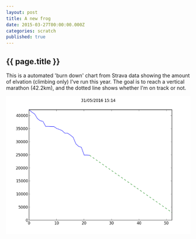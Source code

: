 ```yaml
---
layout: post
title: A new frog
date: 2015-03-27T00:00:00.000Z
categories: scratch
published: true
---
```


## {{ page.title }}


This is a automated 'burn down' chart from Strava data showing the amount of elvation (climbing only) I've run this year. The goal is to reach a vertical marathon (42.2km), and the dotted line shows whether I'm on track or not.

<img src="/img/elevation.png"/>
